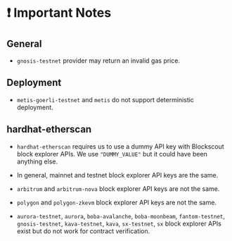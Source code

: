 # ❗ Important Notes

## General

- `gnosis-testnet` provider may return an invalid gas price.

## Deployment

- `metis-goerli-testnet` and `metis` do not support deterministic deployment.

## hardhat-etherscan

- `hardhat-etherscan` requires us to use a dummy API key with Blockscout block explorer APIs.
  We use `"DUMMY_VALUE"` but it could have been anything else.

- In general, mainnet and testnet block explorer API keys are the same.

- `arbitrum` and `arbitrum-nova` block explorer API keys are not the same.

- `polygon` and `polygon-zkevm` block explorer API keys are not the same.

- `aurora-testnet`, `aurora`, `boba-avalanche`, `boba-moonbeam`, `fantom-testnet`, `gnosis-testnet`, `kava-testnet`, `kava`, `sx-testnet`, `sx` block explorer APIs exist but do not work for contract verification.
